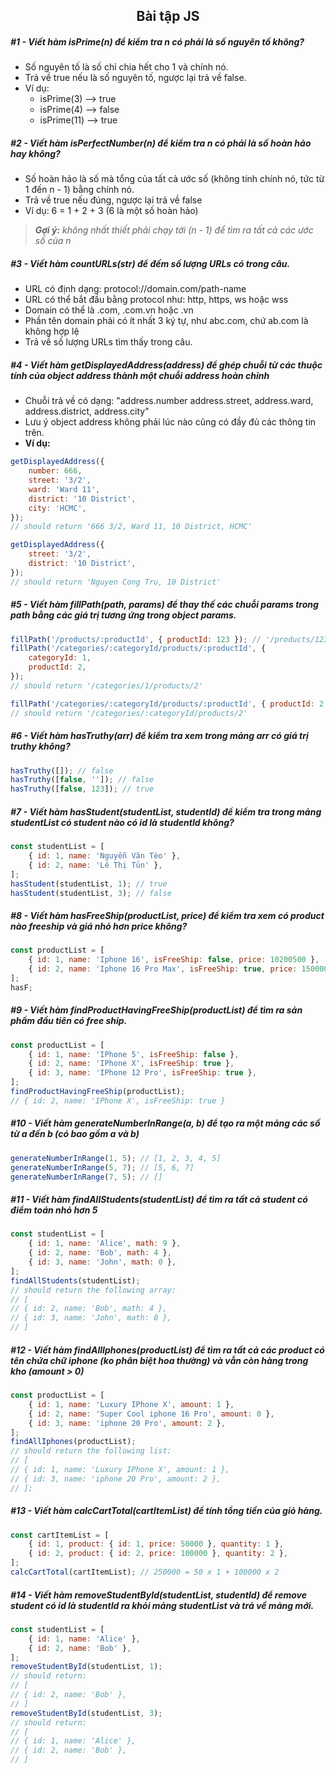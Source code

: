 <h2 style="text-align: center">Bài tập JS</h2>

##### #1 - Viết hàm isPrime(n) để kiểm tra n có phải là số nguyên tố không?

-   Số nguyên tố là số chỉ chia hết cho 1 và chính nó.
-   Trả về true nếu là số nguyên tố, ngược lại trả về false.
-   Ví dụ:
    -   isPrime(3) --> true
    -   isPrime(4) --> false
    -   isPrime(11) --> true

##### #2 - Viết hàm isPerfectNumber(n) để kiểm tra n có phải là số hoàn hảo hay không?

-   Số hoàn hảo là số mà tổng của tất cả ước số (không tính chính nó, tức từ 1 đến n - 1) bằng chính nó.
-   Trả về true nếu đúng, ngược lại trả về false
-   Ví dụ: 6 = 1 + 2 + 3 (6 là một số hoàn hảo)

> _**Gợi ý:**_ _không nhất thiết phải chạy tới (n - 1) để tìm ra tất cả các ước số của n_

##### #3 - Viết hàm countURLs(str) để đếm số lượng URLs có trong câu.

-   URL có định dạng: protocol://domain.com/path-name
-   URL có thể bắt đầu bằng protocol như: http, https, ws hoặc wss
-   Domain có thể là .com, .com.vn hoặc .vn
-   Phần tên domain phải có ít nhất 3 ký tự, như abc.com, chứ ab.com là không hợp lệ
-   Trả về số lượng URLs tìm thấy trong câu.

##### #4 - Viết hàm getDisplayedAddress(address) để ghép chuỗi từ các thuộc tính của object address thành một chuỗi address hoàn chỉnh

-   Chuỗi trả về có dạng: "address.number address.street, address.ward, address.district, address.city"
-   Lưu ý object address không phải lúc nào cũng có đầy đủ các thông tin trên.
-   **Ví dụ:**

```js
getDisplayedAddress({
    number: 666,
    street: '3/2',
    ward: 'Ward 11',
    district: '10 District',
    city: 'HCMC',
});
// should return '666 3/2, Ward 11, 10 District, HCMC'

getDisplayedAddress({
    street: '3/2',
    district: '10 District',
});
// should return 'Nguyen Cong Tru, 10 District'
```

##### #5 - Viết hàm fillPath(path, params) để thay thế các chuỗi params trong path bằng các giá trị tương ứng trong object params.

```js
fillPath('/products/:productId', { productId: 123 }); // '/products/123'
fillPath('/categories/:categoryId/products/:productId', {
    categoryId: 1,
    productId: 2,
});
// should return '/categories/1/products/2'

fillPath('/categories/:categoryId/products/:productId', { productId: 2 });
// should return '/categories/:categoryId/products/2'
```

##### #6 - Viết hàm hasTruthy(arr) để kiểm tra xem trong mảng arr có giá trị truthy không?

```js
hasTruthy([]); // false
hasTruthy([false, '']); // false
hasTruthy([false, 123]); // true
```

##### #7 - Viết hàm hasStudent(studentList, studentId) để kiểm tra trong mảng studentList có student nào có id là studentId không?

```js
const studentList = [
    { id: 1, name: 'Nguyễn Văn Tèo' },
    { id: 2, name: 'Lê Thị Tủn' },
];
hasStudent(studentList, 1); // true
hasStudent(studentList, 3); // false
```

##### #8 - Viết hàm hasFreeShip(productList, price) để kiểm tra xem có product nào freeship và giá nhỏ hơn price không?

```js
const productList = [
    { id: 1, name: 'Iphone 16', isFreeShip: false, price: 10200500 },
    { id: 2, name: 'Iphone 16 Pro Max', isFreeShip: true, price: 1500000 },
];
hasF;
```

##### #9 - Viết hàm findProductHavingFreeShip(productList) để tìm ra sản phẩm đầu tiên có free ship.

```js
const productList = [
    { id: 1, name: 'IPhone 5', isFreeShip: false },
    { id: 2, name: 'IPhone X', isFreeShip: true },
    { id: 3, name: 'IPhone 12 Pro', isFreeShip: true },
];
findProductHavingFreeShip(productList);
// { id: 2, name: 'IPhone X', isFreeShip: true }
```

##### #10 - Viết hàm generateNumberInRange(a, b) để tạo ra một mảng các số từ a đến b (có bao gồm a và b)

```js
generateNumberInRange(1, 5); // [1, 2, 3, 4, 5]
generateNumberInRange(5, 7); // [5, 6, 7]
generateNumberInRange(7, 5); // []
```

##### #11 - Viết hàm findAllStudents(studentList) để tìm ra tất cả student có điểm toán nhỏ hơn 5

```js
const studentList = [
    { id: 1, name: 'Alice', math: 9 },
    { id: 2, name: 'Bob', math: 4 },
    { id: 3, name: 'John', math: 0 },
];
findAllStudents(studentList);
// should return the following array:
// [
// { id: 2, name: 'Bob', math: 4 },
// { id: 3, name: 'John', math: 0 },
// ]
```

##### #12 - Viết hàm findAllIphones(productList) để tìm ra tất cả các product có tên chứa chữ iphone (ko phân biệt hoa thường) và vẫn còn hàng trong kho (amount > 0)

```js
const productList = [
    { id: 1, name: 'Luxury IPhone X', amount: 1 },
    { id: 2, name: 'Super Cool iphone 16 Pro', amount: 0 },
    { id: 3, name: 'iphone 20 Pro', amount: 2 },
];
findAllIphones(productList);
// should return the following list:
// [
// { id: 1, name: 'Luxury IPhone X', amount: 1 },
// { id: 3, name: 'iphone 20 Pro', amount: 2 },
// ];
```

##### #13 - Viết hàm calcCartTotal(cartItemList) để tính tổng tiền của giỏ hàng.

```js
const cartItemList = [
    { id: 1, product: { id: 1, price: 50000 }, quantity: 1 },
    { id: 2, product: { id: 2, price: 100000 }, quantity: 2 },
];
calcCartTotal(cartItemList); // 250000 = 50 x 1 + 100000 x 2
```

##### #14 - Viết hàm removeStudentById(studentList, studentId) để remove student có id là studentId ra khỏi mảng studentList và trả về mảng mới.

```js
const studentList = [
    { id: 1, name: 'Alice' },
    { id: 2, name: 'Bob' },
];
removeStudentById(studentList, 1);
// should return:
// [
// { id: 2, name: 'Bob' },
// ]
removeStudentById(studentList, 3);
// should return:
// [
// { id: 1, name: 'Alice' },
// { id: 2, name: 'Bob' },
// ]
```
